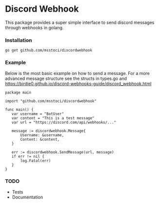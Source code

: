 # Discord Webhook

This package provides a super simple interface to send discord messages through webhooks in golang.

### Installation
```
go get github.com/msstoci/discordwebhook
```

### Example
Below is the most basic example on how to send a message.
For a more advanced message structure see the structs in types.go and https://birdie0.github.io/discord-webhooks-guide/discord_webhook.html

```
package main

import "github.com/msstoci/discordwebhook"

func main() {
   var username = "BotUser"
   var content = "This is a test message"
   var url = "https://discord.com/api/webhooks/..."

   message := discordwebhook.Message{
       Username: &username,
       Content: &content,
   }

   err := discordwebhook.SendMessage(url, message)
   if err != nil {
       log.Fatal(err)
   }
}
```

### TODO
* Tests
* Documentation